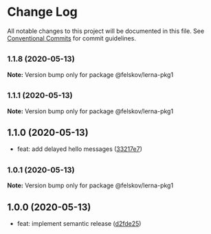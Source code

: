 # Change Log

All notable changes to this project will be documented in this file.
See [Conventional Commits](https://conventionalcommits.org) for commit guidelines.

## <small>1.1.8 (2020-05-13)</small>

**Note:** Version bump only for package @felskov/lerna-pkg1





## <small>1.1.1 (2020-05-13)</small>

**Note:** Version bump only for package @felskov/lerna-pkg1





## 1.1.0 (2020-05-13)

* feat: add delayed hello messages ([33217e7](https://github.com/felskov/lerna-release/commit/33217e7))





## <small>1.0.1 (2020-05-13)</small>

**Note:** Version bump only for package @felskov/lerna-pkg1





## 1.0.0 (2020-05-13)

* feat: implement semantic release ([d2fde25](https://github.com/felskov/lerna-release/commit/d2fde25))

